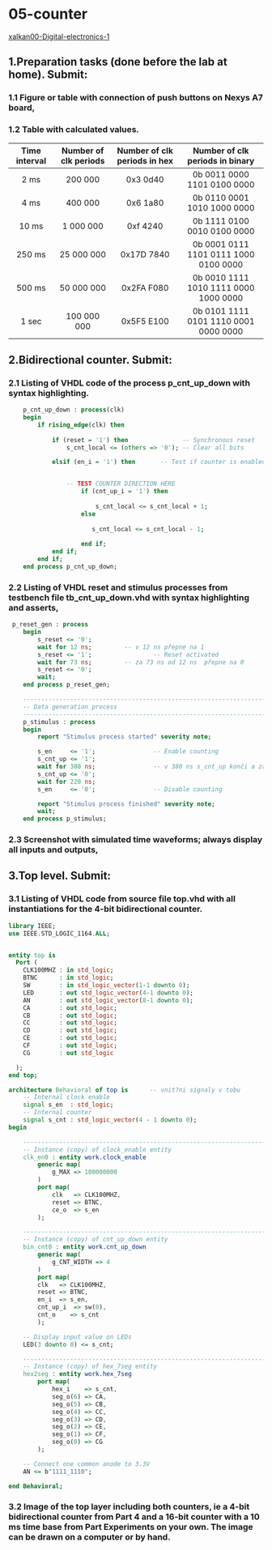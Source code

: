 # 05-counter
[xalkan00-Digital-electronics-1](https://github.com/xalkan00/Digital-electronics-1)

## 1.Preparation tasks (done before the lab at home). Submit:

### 1.1 Figure or table with connection of push buttons on Nexys A7 board,
### 1.2 Table with calculated values.

   | **Time interval** | **Number of clk periods** | **Number of clk periods in hex** | **Number of clk periods in binary** |
   | :-: | :-: | :-: | :-: |
   | 2&nbsp;ms | 200 000 | 0x3 0d40 | 0b 0011 0000 1101 0100 0000 |
   | 4&nbsp;ms | 400 000 | 0x6 1a80 | 0b 0110 0001 1010 1000 0000 |
   | 10&nbsp;ms | 1 000 000 | 0xf 4240 | 0b 1111 0100 0010 0100 0000 |
   | 250&nbsp;ms | 25 000 000 | 0x17D 7840 | 0b 0001 0111 1101 0111 1000 0100 0000 |
   | 500&nbsp;ms | 50 000 000 | 0x2FA F080 | 0b 0010 1111 1010 1111 0000 1000 0000 |
   | 1&nbsp;sec | 100 000 000 | 0x5F5 E100 | 0b 0101 1111 0101 1110 0001 0000 0000 |


## 2.Bidirectional counter. Submit:

### 2.1 Listing of VHDL code of the process p_cnt_up_down with syntax highlighting.

``` VHDL
    p_cnt_up_down : process(clk)
    begin
        if rising_edge(clk) then
        
            if (reset = '1') then               -- Synchronous reset
                s_cnt_local <= (others => '0'); -- Clear all bits

            elsif (en_i = '1') then       -- Test if counter is enabled


                -- TEST COUNTER DIRECTION HERE
                    if (cnt_up_i = '1') then
        
                        s_cnt_local <= s_cnt_local + 1;
                    else
                    
                       s_cnt_local <= s_cnt_local - 1;
               
                    end if; 
            end if;
        end if;
    end process p_cnt_up_down;
 ```
   
  
### 2.2 Listing of VHDL reset and stimulus processes from testbench file tb_cnt_up_down.vhd with syntax highlighting and asserts,

```   VHDL
 p_reset_gen : process
    begin
        s_reset <= '0';
        wait for 12 ns;         -- v 12 ns přepne na 1
        s_reset <= '1';                 -- Reset activated
        wait for 73 ns;         -- za 73 ns od 12 ns  přepne na 0
        s_reset <= '0';
        wait;
    end process p_reset_gen;

    --------------------------------------------------------------------
    -- Data generation process
    --------------------------------------------------------------------
    p_stimulus : process
    begin
        report "Stimulus process started" severity note;

        s_en     <= '1';                -- Enable counting
        s_cnt_up <= '1';
        wait for 380 ns;                -- v 380 ns s_cnt_up konči a za 220 ns od 380 konči s_en
        s_cnt_up <= '0';
        wait for 220 ns;
        s_en     <= '0';                -- Disable counting

        report "Stimulus process finished" severity note;
        wait;
    end process p_stimulus;
 ```
### 2.3 Screenshot with simulated time waveforms; always display all inputs and outputs,


## 3.Top level. Submit:
### 3.1 Listing of VHDL code from source file top.vhd with all instantiations for the 4-bit bidirectional counter.
``` VHDL
library IEEE;
use IEEE.STD_LOGIC_1164.ALL;


entity top is
  Port ( 
    CLK100MHZ : in std_logic;
    BTNC      : in std_logic;
    SW        : in std_logic_vector(1-1 downto 0);
    LED       : out std_logic_vector(4-1 downto 0);
    AN        : out std_logic_vector(8-1 downto 0);
    CA        : out std_logic;
    CB        : out std_logic;
    CC        : out std_logic;
    CD        : out std_logic;
    CE        : out std_logic;
    CF        : out std_logic;
    CG        : out std_logic

  );
end top;

architecture Behavioral of top is      -- vnit?ni signaly v tobu
    -- Internal clock enable
    signal s_en  : std_logic;
    -- Internal counter
    signal s_cnt : std_logic_vector(4 - 1 downto 0);
begin

    --------------------------------------------------------------------
    -- Instance (copy) of clock_enable entity
    clk_en0 : entity work.clock_enable
        generic map(
            g_MAX => 100000000
        )
        port map(
            clk   => CLK100MHZ,
            reset => BTNC,
            ce_o  => s_en          
        );

    --------------------------------------------------------------------
    -- Instance (copy) of cnt_up_down entity
    bin_cnt0 : entity work.cnt_up_down
        generic map(
            g_CNT_WIDTH => 4
        )
        port map(
        clk   => CLK100MHZ,   
        reset => BTNC,  
        en_i  => s_en,   
        cnt_up_i  => sw(0),
        cnt_o    => s_cnt
        );

    -- Display input value on LEDs
    LED(3 downto 0) <= s_cnt;

    --------------------------------------------------------------------
    -- Instance (copy) of hex_7seg entity
    hex2seg : entity work.hex_7seg
        port map(
            hex_i    => s_cnt,
            seg_o(6) => CA,
            seg_o(5) => CB,
            seg_o(4) => CC,
            seg_o(3) => CD,
            seg_o(2) => CE,
            seg_o(1) => CF,
            seg_o(0) => CG
        );

    -- Connect one common anode to 3.3V
    AN <= b"1111_1110";

end Behavioral;
```
### 3.2 Image of the top layer including both counters, ie a 4-bit bidirectional counter from Part 4 and a 16-bit counter with a 10 ms time base from Part Experiments on your own. The image can be drawn on a computer or by hand.
